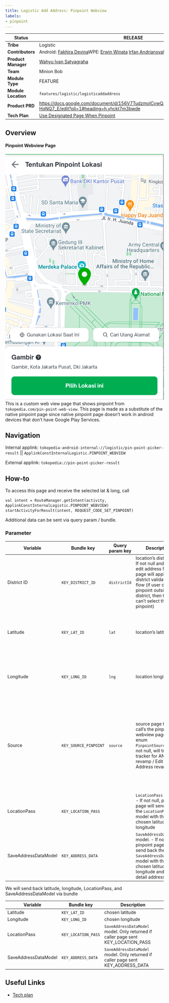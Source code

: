 ```yaml
---
title: Logistic Add Address: Pinpoint Webview
labels:
- pinpoint
---
```



| **Status** | <!--start status:GREEN-->RELEASE<!--end status--> |
| --- | --- |
| **Tribe** | Logistic |
| **Contributors** | Android: [Fakhira Devina](https://tokopedia.atlassian.net/wiki/people/61077e53b704b40068e80a8e?ref=confluence)WPE: [Erwin Winata](https://tokopedia.atlassian.net/wiki/people/603c7cd31c44230072df325b?ref=confluence) [Irfan Andriansyah](https://tokopedia.atlassian.net/wiki/people/619ade053618cd006f62806f?ref=confluence) |
| **Product Manager** | [Wahyu Ivan Satyagraha](https://tokopedia.atlassian.net/wiki/people/61ad4312c15977006a17ce75?ref=confluence)  |
| **Team** | Minion Bob |
| **Module Type** | <!--start status:YELLOW-->FEATURE<!--end status--> |
| **Module Location** | `features/logistic/logisticaddaddress` |
| **Product PRD** | <https://docs.google.com/document/d/156V7TudzmolCvwQ8MQGoWOTDaHuHGSHxRVu-HqNQ7_E/edit?pli=1#heading=h.yhckt7m3bwde>  |
| **Tech Plan** | [Use Designated Page When Pinpoint](https://tokopedia.atlassian.net/wiki/spaces/PA/pages/2089192790/Use+Designated+Page+When+Pinpoint)  |

<!--toc-->

## Overview

#### Pinpoint Webview Page

![](../res/pinpointwebview/pinpoint_webview.png)
This is a custom web view page that shows pinpoint from `tokopedia.com/pin-point-web-view`. This page is made as a substitute of the native pinpoint page since native pinpoint page doesn’t work in android devices that don’t have Google Play Services.

## Navigation

Internal applink: `tokopedia-android-internal://logistic/pin-point-picker-result` || `ApplinkConstInternalLogistic.PINPOINT_WEBVIEW`

External applink: `tokopedia://pin-point-picker-result`

## How-to

To access this page and receive the selected lat & long, call



```
val intent = RouteManager.getIntent(activity, ApplinkConstInternalLogistic.PINPOINT_WEBVIEW)
startActivityForResult(intent, REQUEST_CODE_SET_PINPOINT)
```

Additional data can be sent via query param / bundle.

### Parameter



| **Variable** | **Bundle key** | **Query param key** | **Description** | **Mandatory** | **Example** |
| --- | --- | --- | --- | --- | --- |
| District ID | `KEY_DISTRICT_ID` | `districtId` | location’s district id.- If not null and not in edit address flow, page will apply the district validation flow (if user drag pinpoint outside the district, then they can’t select the pinpoint)<br/> | This is mandatory if you don’t send latitude and longitude. Otherwise, this is optional |  |
| Latitude | `KEY_LAT_ID` | `lat` | location’s latitude | This is mandatory if you don’t send district id. Otherwise, this is optional |  |
| Longitude | `KEY_LONG_ID` | `lng` | location longitude | This is mandatory if you don’t send district id. Otherwise, this is optional |  |
| Source | `KEY_SOURCE_PINPOINT` | `source` | source page that call’s the pinpoint webview page. Use enum `PinpointSource`. - If not null, will trigger tracker for ANA revamp / Edit Address revamp | N | - `address-editor` for edit address<br/>- `add-address-positive` for ana positive flow<br/>- `add-address-negative` for ana negative flow<br/> |
| LocationPass | `KEY_LOCATION_PASS` |  | `LocationPass` model. - If not null, pinpoint page will send back the `LocationPass` model with the chosen latitude and longitude | N |  |
| SaveAddressDataModel | `KEY_ADDRESS_DATA` |  | `SaveAddressDataModel` model. - If not null, pinpoint page will send back the `SaveAddressDataModel` model with the chosen latitude and longitude and all detail address. | N |  |

We will send back latitude, longitude, LocationPass, and SaveAddressDataModel via bundle



| **Variable** | **Bundle key** | **Description** |
| --- | --- | --- |
| Latitude | `KEY_LAT_ID` | chosen latitude |
| Longitude | `KEY_LONG_ID` | chosen longitude |
| LocationPass | `KEY_LOCATION_PASS` | `SaveAddressDataModel` model. Only returned if caller page sent KEY\_LOCATION\_PASS |
| SaveAddressDataModel | `KEY_ADDRESS_DATA` | `SaveAddressDataModel` model. Only returned if caller page sent KEY\_ADDRESS\_DATA  |

## Useful Links

- [Tech plan](https://tokopedia.atlassian.net/wiki/spaces/PA/pages/2089192790/Use+Designated+Page+When+Pinpoint)